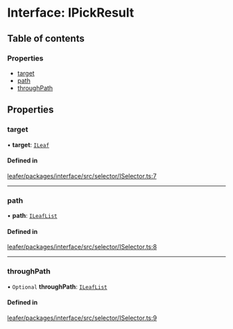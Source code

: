 # Interface: IPickResult

## Table of contents

### Properties

- [target](IPickResult.md#target)
- [path](IPickResult.md#path)
- [throughPath](IPickResult.md#throughpath)

## Properties

### target

• **target**: [`ILeaf`](ILeaf.md)

#### Defined in

[leafer/packages/interface/src/selector/ISelector.ts:7](https://github.com/leaferjs/leafer/blob/a165a56/packages/interface/src/selector/ISelector.ts#L7)

___

### path

• **path**: [`ILeafList`](ILeafList.md)

#### Defined in

[leafer/packages/interface/src/selector/ISelector.ts:8](https://github.com/leaferjs/leafer/blob/a165a56/packages/interface/src/selector/ISelector.ts#L8)

___

### throughPath

• `Optional` **throughPath**: [`ILeafList`](ILeafList.md)

#### Defined in

[leafer/packages/interface/src/selector/ISelector.ts:9](https://github.com/leaferjs/leafer/blob/a165a56/packages/interface/src/selector/ISelector.ts#L9)
